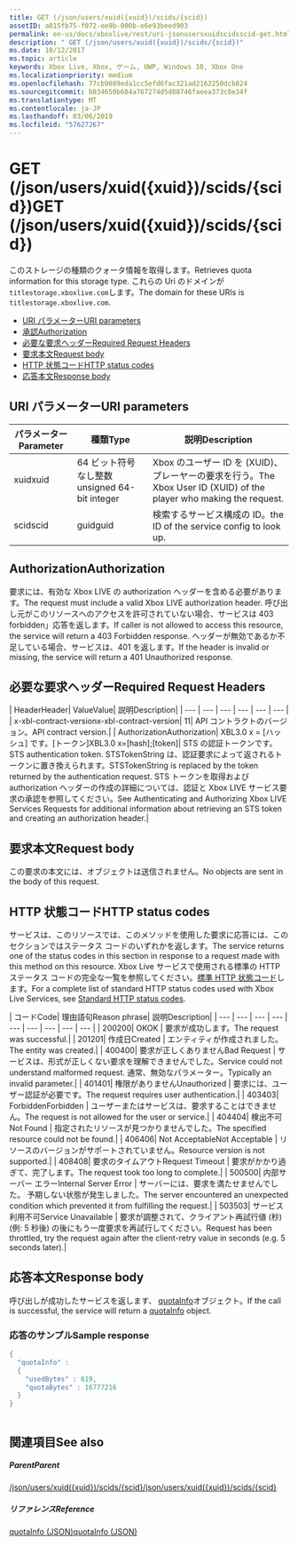 ```yaml
---
title: GET (/json/users/xuid({xuid})/scids/{scid})
assetID: a015fb75-f072-ee9b-000b-e6e93beed903
permalink: en-us/docs/xboxlive/rest/uri-jsonusersxuidscidsscid-get.html
description: " GET (/json/users/xuid({xuid})/scids/{scid})"
ms.date: 10/12/2017
ms.topic: article
keywords: Xbox Live, Xbox, ゲーム, UWP, Windows 10, Xbox One
ms.localizationpriority: medium
ms.openlocfilehash: 77cb9089eda1cc5efd6fac321ad2162250dcb824
ms.sourcegitcommit: b034650b684a767274d5d88746faeea373c8e34f
ms.translationtype: MT
ms.contentlocale: ja-JP
ms.lasthandoff: 03/06/2019
ms.locfileid: "57627267"
---
```

# <a name="get-jsonusersxuidxuidscidsscid"></a><span data-ttu-id="f0858-104">GET (/json/users/xuid({xuid})/scids/{scid})</span><span class="sxs-lookup"><span data-stu-id="f0858-104">GET (/json/users/xuid({xuid})/scids/{scid})</span></span>
<span data-ttu-id="f0858-105">このストレージの種類のクォータ情報を取得します。</span><span class="sxs-lookup"><span data-stu-id="f0858-105">Retrieves quota information for this storage type.</span></span> <span data-ttu-id="f0858-106">これらの Uri のドメインが`titlestorage.xboxlive.com`します。</span><span class="sxs-lookup"><span data-stu-id="f0858-106">The domain for these URIs is `titlestorage.xboxlive.com`.</span></span>
 
  * [<span data-ttu-id="f0858-107">URI パラメーター</span><span class="sxs-lookup"><span data-stu-id="f0858-107">URI parameters</span></span>](#ID4EX)
  * [<span data-ttu-id="f0858-108">承認</span><span class="sxs-lookup"><span data-stu-id="f0858-108">Authorization</span></span>](#ID4ECB)
  * [<span data-ttu-id="f0858-109">必要な要求ヘッダー</span><span class="sxs-lookup"><span data-stu-id="f0858-109">Required Request Headers</span></span>](#ID4ENB)
  * [<span data-ttu-id="f0858-110">要求本文</span><span class="sxs-lookup"><span data-stu-id="f0858-110">Request body</span></span>](#ID4EWC)
  * [<span data-ttu-id="f0858-111">HTTP 状態コード</span><span class="sxs-lookup"><span data-stu-id="f0858-111">HTTP status codes</span></span>](#ID4EBD)
  * [<span data-ttu-id="f0858-112">応答本文</span><span class="sxs-lookup"><span data-stu-id="f0858-112">Response body</span></span>](#ID4EUAAC)
 
<a id="ID4EX"></a>

 
## <a name="uri-parameters"></a><span data-ttu-id="f0858-113">URI パラメーター</span><span class="sxs-lookup"><span data-stu-id="f0858-113">URI parameters</span></span>
 
| <span data-ttu-id="f0858-114">パラメーター</span><span class="sxs-lookup"><span data-stu-id="f0858-114">Parameter</span></span>| <span data-ttu-id="f0858-115">種類</span><span class="sxs-lookup"><span data-stu-id="f0858-115">Type</span></span>| <span data-ttu-id="f0858-116">説明</span><span class="sxs-lookup"><span data-stu-id="f0858-116">Description</span></span>| 
| --- | --- | --- | 
| <span data-ttu-id="f0858-117">xuid</span><span class="sxs-lookup"><span data-stu-id="f0858-117">xuid</span></span>| <span data-ttu-id="f0858-118">64 ビット符号なし整数</span><span class="sxs-lookup"><span data-stu-id="f0858-118">unsigned 64-bit integer</span></span>| <span data-ttu-id="f0858-119">Xbox のユーザー ID を (XUID)、プレーヤーの要求を行う。</span><span class="sxs-lookup"><span data-stu-id="f0858-119">The Xbox User ID (XUID) of the player who making the request.</span></span>| 
| <span data-ttu-id="f0858-120">scid</span><span class="sxs-lookup"><span data-stu-id="f0858-120">scid</span></span>| <span data-ttu-id="f0858-121">guid</span><span class="sxs-lookup"><span data-stu-id="f0858-121">guid</span></span>| <span data-ttu-id="f0858-122">検索するサービス構成の ID。</span><span class="sxs-lookup"><span data-stu-id="f0858-122">the ID of the service config to look up.</span></span>| 
  
<a id="ID4ECB"></a>

 
## <a name="authorization"></a><span data-ttu-id="f0858-123">Authorization</span><span class="sxs-lookup"><span data-stu-id="f0858-123">Authorization</span></span>
 
<span data-ttu-id="f0858-124">要求には、有効な Xbox LIVE の authorization ヘッダーを含める必要があります。</span><span class="sxs-lookup"><span data-stu-id="f0858-124">The request must include a valid Xbox LIVE authorization header.</span></span> <span data-ttu-id="f0858-125">呼び出し元がこのリソースへのアクセスを許可されていない場合、サービスは 403 forbidden」応答を返します。</span><span class="sxs-lookup"><span data-stu-id="f0858-125">If caller is not allowed to access this resource, the service will return a 403 Forbidden response.</span></span> <span data-ttu-id="f0858-126">ヘッダーが無効であるか不足している場合、サービスは、401 を返します。</span><span class="sxs-lookup"><span data-stu-id="f0858-126">If the header is invalid or missing, the service will return a 401 Unauthorized response.</span></span> 
  
<a id="ID4ENB"></a>

 
## <a name="required-request-headers"></a><span data-ttu-id="f0858-127">必要な要求ヘッダー</span><span class="sxs-lookup"><span data-stu-id="f0858-127">Required Request Headers</span></span>
 
| <span data-ttu-id="f0858-128">Header</span><span class="sxs-lookup"><span data-stu-id="f0858-128">Header</span></span>| <span data-ttu-id="f0858-129">Value</span><span class="sxs-lookup"><span data-stu-id="f0858-129">Value</span></span>| <span data-ttu-id="f0858-130">説明</span><span class="sxs-lookup"><span data-stu-id="f0858-130">Description</span></span>| 
| --- | --- | --- | --- | --- | --- | 
| <span data-ttu-id="f0858-131">x-xbl-contract-version</span><span class="sxs-lookup"><span data-stu-id="f0858-131">x-xbl-contract-version</span></span>| <span data-ttu-id="f0858-132">1</span><span class="sxs-lookup"><span data-stu-id="f0858-132">1</span></span>| <span data-ttu-id="f0858-133">API コントラクトのバージョン。</span><span class="sxs-lookup"><span data-stu-id="f0858-133">API contract version.</span></span>| 
| <span data-ttu-id="f0858-134">Authorization</span><span class="sxs-lookup"><span data-stu-id="f0858-134">Authorization</span></span>| <span data-ttu-id="f0858-135">XBL3.0 x = [ハッシュ] です。[トークン]</span><span class="sxs-lookup"><span data-stu-id="f0858-135">XBL3.0 x=[hash];[token]</span></span>| <span data-ttu-id="f0858-136">STS の認証トークンです。</span><span class="sxs-lookup"><span data-stu-id="f0858-136">STS authentication token.</span></span> <span data-ttu-id="f0858-137">STSTokenString は、認証要求によって返されるトークンに置き換えられます。</span><span class="sxs-lookup"><span data-stu-id="f0858-137">STSTokenString is replaced by the token returned by the authentication request.</span></span> <span data-ttu-id="f0858-138">STS トークンを取得および authorization ヘッダーの作成の詳細については、認証と Xbox LIVE サービス要求の承認を参照してください。</span><span class="sxs-lookup"><span data-stu-id="f0858-138">See Authenticating and Authorizing Xbox LIVE Services Requests for additional information about retrieving an STS token and creating an authorization header.</span></span>| 
  
<a id="ID4EWC"></a>

 
## <a name="request-body"></a><span data-ttu-id="f0858-139">要求本文</span><span class="sxs-lookup"><span data-stu-id="f0858-139">Request body</span></span>
 
<span data-ttu-id="f0858-140">この要求の本文には、オブジェクトは送信されません。</span><span class="sxs-lookup"><span data-stu-id="f0858-140">No objects are sent in the body of this request.</span></span>
  
<a id="ID4EBD"></a>

 
## <a name="http-status-codes"></a><span data-ttu-id="f0858-141">HTTP 状態コード</span><span class="sxs-lookup"><span data-stu-id="f0858-141">HTTP status codes</span></span> 
 
<span data-ttu-id="f0858-142">サービスは、このリソースでは、このメソッドを使用した要求に応答には、このセクションではステータス コードのいずれかを返します。</span><span class="sxs-lookup"><span data-stu-id="f0858-142">The service returns one of the status codes in this section in response to a request made with this method on this resource.</span></span> <span data-ttu-id="f0858-143">Xbox Live サービスで使用される標準の HTTP ステータス コードの完全な一覧を参照してください。[標準 HTTP 状態コード](../../additional/httpstatuscodes.md)します。</span><span class="sxs-lookup"><span data-stu-id="f0858-143">For a complete list of standard HTTP status codes used with Xbox Live Services, see [Standard HTTP status codes](../../additional/httpstatuscodes.md).</span></span>
 
| <span data-ttu-id="f0858-144">コード</span><span class="sxs-lookup"><span data-stu-id="f0858-144">Code</span></span>| <span data-ttu-id="f0858-145">理由語句</span><span class="sxs-lookup"><span data-stu-id="f0858-145">Reason phrase</span></span>| <span data-ttu-id="f0858-146">説明</span><span class="sxs-lookup"><span data-stu-id="f0858-146">Description</span></span>| 
| --- | --- | --- | --- | --- | --- | --- | --- | --- | 
| <span data-ttu-id="f0858-147">200</span><span class="sxs-lookup"><span data-stu-id="f0858-147">200</span></span>| <span data-ttu-id="f0858-148">OK</span><span class="sxs-lookup"><span data-stu-id="f0858-148">OK</span></span> | <span data-ttu-id="f0858-149">要求が成功します。</span><span class="sxs-lookup"><span data-stu-id="f0858-149">The request was successful.</span></span>| 
| <span data-ttu-id="f0858-150">201</span><span class="sxs-lookup"><span data-stu-id="f0858-150">201</span></span>| <span data-ttu-id="f0858-151">作成日</span><span class="sxs-lookup"><span data-stu-id="f0858-151">Created</span></span> | <span data-ttu-id="f0858-152">エンティティが作成されました。</span><span class="sxs-lookup"><span data-stu-id="f0858-152">The entity was created.</span></span>| 
| <span data-ttu-id="f0858-153">400</span><span class="sxs-lookup"><span data-stu-id="f0858-153">400</span></span>| <span data-ttu-id="f0858-154">要求が正しくありません</span><span class="sxs-lookup"><span data-stu-id="f0858-154">Bad Request</span></span> | <span data-ttu-id="f0858-155">サービスは、形式が正しくない要求を理解できませんでした。</span><span class="sxs-lookup"><span data-stu-id="f0858-155">Service could not understand malformed request.</span></span> <span data-ttu-id="f0858-156">通常、無効なパラメーター。</span><span class="sxs-lookup"><span data-stu-id="f0858-156">Typically an invalid parameter.</span></span>| 
| <span data-ttu-id="f0858-157">401</span><span class="sxs-lookup"><span data-stu-id="f0858-157">401</span></span>| <span data-ttu-id="f0858-158">権限がありません</span><span class="sxs-lookup"><span data-stu-id="f0858-158">Unauthorized</span></span> | <span data-ttu-id="f0858-159">要求には、ユーザー認証が必要です。</span><span class="sxs-lookup"><span data-stu-id="f0858-159">The request requires user authentication.</span></span>| 
| <span data-ttu-id="f0858-160">403</span><span class="sxs-lookup"><span data-stu-id="f0858-160">403</span></span>| <span data-ttu-id="f0858-161">Forbidden</span><span class="sxs-lookup"><span data-stu-id="f0858-161">Forbidden</span></span> | <span data-ttu-id="f0858-162">ユーザーまたはサービスは、要求することはできません。</span><span class="sxs-lookup"><span data-stu-id="f0858-162">The request is not allowed for the user or service.</span></span>| 
| <span data-ttu-id="f0858-163">404</span><span class="sxs-lookup"><span data-stu-id="f0858-163">404</span></span>| <span data-ttu-id="f0858-164">検出不可</span><span class="sxs-lookup"><span data-stu-id="f0858-164">Not Found</span></span> | <span data-ttu-id="f0858-165">指定されたリソースが見つかりませんでした。</span><span class="sxs-lookup"><span data-stu-id="f0858-165">The specified resource could not be found.</span></span>| 
| <span data-ttu-id="f0858-166">406</span><span class="sxs-lookup"><span data-stu-id="f0858-166">406</span></span>| <span data-ttu-id="f0858-167">Not Acceptable</span><span class="sxs-lookup"><span data-stu-id="f0858-167">Not Acceptable</span></span> | <span data-ttu-id="f0858-168">リソースのバージョンがサポートされていません。</span><span class="sxs-lookup"><span data-stu-id="f0858-168">Resource version is not supported.</span></span>| 
| <span data-ttu-id="f0858-169">408</span><span class="sxs-lookup"><span data-stu-id="f0858-169">408</span></span>| <span data-ttu-id="f0858-170">要求のタイムアウト</span><span class="sxs-lookup"><span data-stu-id="f0858-170">Request Timeout</span></span> | <span data-ttu-id="f0858-171">要求がかかり過ぎて、完了します。</span><span class="sxs-lookup"><span data-stu-id="f0858-171">The request took too long to complete.</span></span>| 
| <span data-ttu-id="f0858-172">500</span><span class="sxs-lookup"><span data-stu-id="f0858-172">500</span></span>| <span data-ttu-id="f0858-173">内部サーバー エラー</span><span class="sxs-lookup"><span data-stu-id="f0858-173">Internal Server Error</span></span> | <span data-ttu-id="f0858-174">サーバーには、要求を満たせませんでした。 予期しない状態が発生しました。</span><span class="sxs-lookup"><span data-stu-id="f0858-174">The server encountered an unexpected condition which prevented it from fulfilling the request.</span></span>| 
| <span data-ttu-id="f0858-175">503</span><span class="sxs-lookup"><span data-stu-id="f0858-175">503</span></span>| <span data-ttu-id="f0858-176">サービス利用不可</span><span class="sxs-lookup"><span data-stu-id="f0858-176">Service Unavailable</span></span> | <span data-ttu-id="f0858-177">要求が調整されて、クライアント再試行値 (秒) (例: 5 秒後) の後にもう一度要求を再試行してください。</span><span class="sxs-lookup"><span data-stu-id="f0858-177">Request has been throttled, try the request again after the client-retry value in seconds (e.g. 5 seconds later).</span></span>| 
  
<a id="ID4EUAAC"></a>

 
## <a name="response-body"></a><span data-ttu-id="f0858-178">応答本文</span><span class="sxs-lookup"><span data-stu-id="f0858-178">Response body</span></span>
 
<span data-ttu-id="f0858-179">呼び出しが成功したサービスを返します、 [quotaInfo](../../json/json-quota.md)オブジェクト。</span><span class="sxs-lookup"><span data-stu-id="f0858-179">If the call is successful, the service will return a [quotaInfo](../../json/json-quota.md) object.</span></span> 
 
<a id="ID4ECBAC"></a>

 
### <a name="sample-response"></a><span data-ttu-id="f0858-180">応答のサンプル</span><span class="sxs-lookup"><span data-stu-id="f0858-180">Sample response</span></span>
 

```cpp
{
  "quotaInfo" :
  {
    "usedBytes" : 619,
    "quotaBytes" : 16777216
  }
}
         
```

   
<a id="ID4EOBAC"></a>

 
## <a name="see-also"></a><span data-ttu-id="f0858-181">関連項目</span><span class="sxs-lookup"><span data-stu-id="f0858-181">See also</span></span>
 
<a id="ID4EQBAC"></a>

 
##### <a name="parent"></a><span data-ttu-id="f0858-182">Parent</span><span class="sxs-lookup"><span data-stu-id="f0858-182">Parent</span></span> 

[<span data-ttu-id="f0858-183">/json/users/xuid({xuid})/scids/{scid}</span><span class="sxs-lookup"><span data-stu-id="f0858-183">/json/users/xuid({xuid})/scids/{scid}</span></span>](uri-jsonusersxuidscidsscid.md)

  
<a id="ID4E1BAC"></a>

 
##### <a name="reference"></a><span data-ttu-id="f0858-184">リファレンス</span><span class="sxs-lookup"><span data-stu-id="f0858-184">Reference</span></span> 

[<span data-ttu-id="f0858-185">quotaInfo (JSON)</span><span class="sxs-lookup"><span data-stu-id="f0858-185">quotaInfo (JSON)</span></span>](../../json/json-quota.md)

   